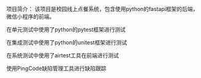 项目简介：
该项目是校园线上点餐系统，包含使用python的fastapi框架的后端，微信小程序的前端。

在单元测试中使用了python的pytest框架进行测试

在集成测试中使用了python的unitest框架进行测试

在系统测试中使用了airtest工具在前端进行测试

使用PingCode缺陷管理工具进行缺陷跟踪

